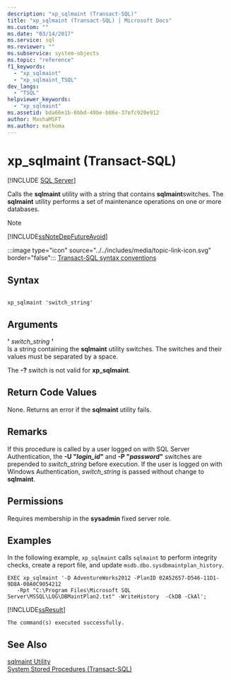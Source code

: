```yaml
---
description: "xp_sqlmaint (Transact-SQL)"
title: "xp_sqlmaint (Transact-SQL) | Microsoft Docs"
ms.custom: ""
ms.date: "03/14/2017"
ms.service: sql
ms.reviewer: ""
ms.subservice: system-objects
ms.topic: "reference"
f1_keywords: 
  - "xp_sqlmaint"
  - "xp_sqlmaint_TSQL"
dev_langs: 
  - "TSQL"
helpviewer_keywords: 
  - "xp_sqlmaint"
ms.assetid: bda66e1b-6bbd-49be-b86e-37efc920e912
author: MashaMSFT
ms.author: mathoma
---
```

# xp_sqlmaint (Transact-SQL)
[!INCLUDE [SQL Server](../../includes/applies-to-version/sqlserver.md)]

  Calls the **sqlmaint** utility with a string that contains **sqlmaint**switches. The **sqlmaint** utility performs a set of maintenance operations on one or more databases.  
  
> [!NOTE]  
>  [!INCLUDE[ssNoteDepFutureAvoid](../../includes/ssnotedepfutureavoid-md.md)]  
  
 :::image type="icon" source="../../includes/media/topic-link-icon.svg" border="false"::: [Transact-SQL syntax conventions](../../t-sql/language-elements/transact-sql-syntax-conventions-transact-sql.md)  
  
## Syntax  
  
```  
  
xp_sqlmaint 'switch_string'     
```  
  
## Arguments  
 **'** *switch_string* **'**  
 Is a string containing the **sqlmaint** utility switches. The switches and their values must be separated by a space.  
  
 The **-?** switch is not valid for **xp_sqlmaint**.  
  
## Return Code Values  
 None. Returns an error if the **sqlmaint** utility fails.  
  
## Remarks  
 If this procedure is called by a user logged on with SQL Server Authentication, the **-U "***login_id***"** and **-P "***password***"** switches are prepended to *switch_string* before execution. If the user is logged on with Windows Authentication, *switch_string* is passed without change to **sqlmaint**.  
  
## Permissions  
 Requires membership in the **sysadmin** fixed server role.  
  
## Examples  
 In the following example, `xp_sqlmaint` calls `sqlmaint` to perform integrity checks, create a report file, and update `msdb.dbo.sysdbmaintplan_history`.  
  
```  
EXEC xp_sqlmaint '-D AdventureWorks2012 -PlanID 02A52657-D546-11D1-9D8A-00A0C9054212   
   -Rpt "C:\Program Files\Microsoft SQL Server\MSSQL\LOG\DBMaintPlan2.txt" -WriteHistory  -CkDB -CkAl';   
```  
  
 [!INCLUDE[ssResult](../../includes/ssresult-md.md)]  
  
```  
The command(s) executed successfully.  
```  
  
## See Also  
 [sqlmaint Utility](../../tools/sqlmaint-utility.md)   
 [System Stored Procedures &#40;Transact-SQL&#41;](../../relational-databases/system-stored-procedures/system-stored-procedures-transact-sql.md)  
  
  
